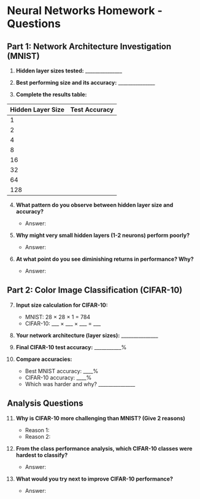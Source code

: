 # Neural Networks Homework - Questions

## Part 1: Network Architecture Investigation (MNIST)

1. **Hidden layer sizes tested:** _______________

2. **Best performing size and its accuracy:** _______________

3. **Complete the results table:**

| Hidden Layer Size | Test Accuracy |
|------------------|---------------|
| 1                |               |
| 2                |               |
| 4                |               |
| 8                |               |
| 16               |               |
| 32               |               |
| 64               |               |
| 128              |               |

4. **What pattern do you observe between hidden layer size and accuracy?**
   - Answer: 

5. **Why might very small hidden layers (1-2 neurons) perform poorly?**
   - Answer: 

6. **At what point do you see diminishing returns in performance? Why?**
   - Answer: 

## Part 2: Color Image Classification (CIFAR-10)

7. **Input size calculation for CIFAR-10:**
   - MNIST: 28 × 28 × 1 = 784
   - CIFAR-10: ___ × ___ × ___ = ___

8. **Your network architecture (layer sizes):** _______________

9. **Final CIFAR-10 test accuracy:** ___________%

10. **Compare accuracies:**
    - Best MNIST accuracy: ____%
    - CIFAR-10 accuracy: ____%
    - Which was harder and why? _______________

## Analysis Questions

11. **Why is CIFAR-10 more challenging than MNIST? (Give 2 reasons)**
    - Reason 1: 
    - Reason 2: 

12. **From the class performance analysis, which CIFAR-10 classes were hardest to classify?**
    - Answer: 

13. **What would you try next to improve CIFAR-10 performance?**
    - Answer: 
